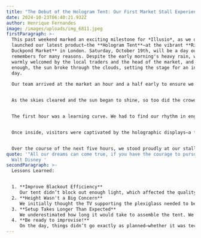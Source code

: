 ```yaml
---
title: "The Debut of the Hologram Tent: Our First Market Stall Experience"
date: 2024-10-23T06:40:21.932Z
author: Henrique Fernandes
image: /images/uploads/img_6811.jpeg
firstParagraph: >-
  This past weekend marked an exciting milestone for *Illusio*, as we officially
  launched our latest product—the **Hologram Tent**—at the vibrant **Richmond
  Duckpond Market** in London. Saturday, October 19th, will be a day our team
  remembers for many reasons. Despite the early morning's heavy rain, we were
  warmly welcomed by the local traders and the head of the market, and soon
  enough, the sun broke through the clouds, setting the stage for an incredible
  day.
   ﻿
  Our team arrived at the market an hour and a half early to ensure we had ample time to set up. Battling the downpour wasn’t easy, but the excitement in the air—both from us and the other stallholders—was undeniable. Rain or shine, the community was eager to share their creations, and we were ready to introduce something entirely new: an immersive holographic experience.


  As the skies cleared and the sun began to shine, so too did the crowd start to gather. Families, couples, and curious onlookers of all ages wandered through the market, exploring the unique stalls. We were eager but nervous—this was our first public showcase, and we weren’t sure what to expect.


  The first hour was a learning curve. We had to find our rhythm in engaging passersby and explaining what the Hologram Tent was all about. Without the bold colors and flashy displays that some of the other stalls had, we relied on curiosity and word-of-mouth to draw people in. It took time for people to stop and take notice, but once they did, we began to see their smiles light up.


  Once inside, visitors were captivated by the holographic displays—a futuristic experience unlike anything else at the market. Despite initial hesitations, especially as we didn’t have a huge budget for marketing, word quickly spread. As soon as the first few visitors entered and saw the stunning holograms, their excitement became contagious.


  Over the course of the next five hours, we stood proudly at our stall, greeting guests, sharing stories, and showcasing our vision. It wasn’t just about selling a product, but offering a moment of wonder—a new way of seeing the world, even if just for a few minutes inside our tent. By the end of the day, we felt a sense of accomplishment that far outweighed the challenges we’d faced earlier.
quote: '"All our dreams can come true, if you have the courage to pursue them" -
  Walt Disney '
secondParagraph: >-
  L﻿essons Learned: 


  1. **Improve Blackout Efficiency**
     Our tent didn’t block out enough light, which affected the quality of the holographic displays. For future events, we’ll need to improve the tent’s blackout capabilities by either modifying the materials or adding extra layers to create a darker environment inside. 
  2. **Height Wasn't a Big Concern**
     We initially thought the TV supporting the plexiglass needed to be at eye level for optimal viewing, but this wasn't the case. The screen can be positioned lower, as long as it’s properly barricaded to block the viewer's line of sight to the edges of the screen. This flexibility opens up more possibilities for how we set up the tent in the future.
  3. **Setup Takes Longer Than Expected**
     We underestimated how long it would take to assemble the tent. We aimed to start by 11:00 AM but weren’t ready until 11:45. This lost us valuable time, especially with only a five-hour window. We’ll practice assembly beforehand to improve our efficiency and make sure we start on time.
  4. **Be ready to improvise!**
     On the day, things didn’t go exactly as planned—whether it was technical issues or needing to tweak our sales pitch. Being able to adapt quickly and keep going was critical, and this experience taught us the importance of staying flexible and finding creative solutions on the fly.
---
```

